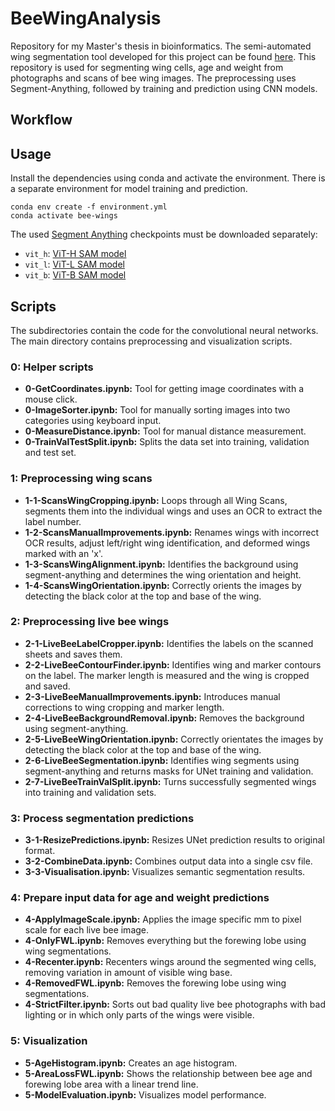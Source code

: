 # BeeWingAnalysis

Repository for my Master's thesis in bioinformatics. The semi-automated wing segmentation tool developed for this project can be found [here](https://github.com/Jakob-Materna/SegmentAnywing). This repository is used for segmenting wing cells, age and weight from photographs and scans of bee wing images. The preprocessing uses Segment-Anything, followed by training and prediction using CNN models.

## Workflow



## Usage

Install the dependencies using conda and activate the environment. There is a separate environment for model training and prediction.

```
conda env create -f environment.yml
conda activate bee-wings
```

The used [Segment Anything](https://github.com/facebookresearch/segment-anything#installation) checkpoints must be downloaded separately:

  - `vit_h`: [ViT-H SAM model](https://dl.fbaipublicfiles.com/segment_anything/sam_vit_h_4b8939.pth)
  - `vit_l`: [ViT-L SAM model](https://dl.fbaipublicfiles.com/segment_anything/sam_vit_l_0b3195.pth)
  - `vit_b`: [ViT-B SAM model](https://dl.fbaipublicfiles.com/segment_anything/sam_vit_b_01ec64.pth) 
## Scripts

The subdirectories contain the code for the convolutional neural networks. The main directory contains preprocessing and visualization scripts. 

### 0: Helper scripts
 - **0-GetCoordinates.ipynb:** Tool for getting image coordinates with a mouse click. 
 - **0-ImageSorter.ipynb:** Tool for manually sorting images into two categories using keyboard input.
 - **0-MeasureDistance.ipynb:** Tool for manual distance measurement.
 - **0-TrainValTestSplit.ipynb:** Splits the data set into training, validation and test set.
 
### 1: Preprocessing wing scans
 - **1-1-ScansWingCropping.ipynb:** Loops through all Wing Scans, segments them into the individual wings and uses an OCR to extract the label number.
 - **1-2-ScansManualImprovements.ipynb:** Renames wings with incorrect OCR results, adjust left/right wing identification, and deformed wings marked with an 'x'.
 - **1-3-ScansWingAlignment.ipynb:** Identifies the background using segment-anything and determines the wing orientation and height.
 - **1-4-ScansWingOrientation.ipynb:** Correctly orients the images by detecting the black color at the top and base of the wing.

### 2: Preprocessing live bee wings
 - **2-1-LiveBeeLabelCropper.ipynb:**  Identifies the labels on the scanned sheets and saves them.
 - **2-2-LiveBeeContourFinder.ipynb:** Identifies wing and marker contours on the label. The marker length is measured and the wing is cropped and saved.
 - **2-3-LiveBeeManualImprovements.ipynb:** Introduces manual corrections to wing cropping and marker length.
 - **2-4-LiveBeeBackgroundRemoval.ipynb:** Removes the background using segment-anything.
 - **2-5-LiveBeeWingOrientation.ipynb:** Correctly orientates the images by detecting the black color at the top and base of the wing.
 - **2-6-LiveBeeSegmentation.ipynb:** Identifies wing segments using segment-anything and returns masks for UNet training and validation.
 - **2-7-LiveBeeTrainValSplit.ipynb:** Turns successfully segmented wings into training and validation sets.

### 3: Process segmentation predictions
 - **3-1-ResizePredictions.ipynb:** Resizes UNet prediction results to original format.
 - **3-2-CombineData.ipynb:** Combines output data into a single csv file.
 - **3-3-Visualisation.ipynb:** Visualizes semantic segmentation results.

### 4: Prepare input data for age and weight predictions
 - **4-ApplyImageScale.ipynb:** Applies the image specific mm to pixel scale for each live bee image.
 - **4-OnlyFWL.ipynb:** Removes everything but the forewing lobe using wing segmentations.
 - **4-Recenter.ipynb:** Recenters wings around the segmented wing cells, removing variation in amount of visible wing base.
 - **4-RemovedFWL.ipynb:** Removes the forewing lobe using wing segmentations.
 - **4-StrictFilter.ipynb:** Sorts out bad quality live bee photographs with bad lighting or in which only parts of the wings were visible.

### 5: Visualization
 - **5-AgeHistogram.ipynb:** Creates an age histogram.
 - **5-AreaLossFWL.ipynb:** Shows the relationship between bee age and forewing lobe area with a linear trend line.
 - **5-ModelEvaluation.ipynb:** Visualizes model performance.


